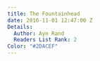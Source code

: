 ```yaml
---
title: The Fountainhead
date: 2016-11-01 12:47:00 Z
Details:
  Author: Ayn Rand
  Readers List Rank: 2
Color: "#2DACEF"
---
```



